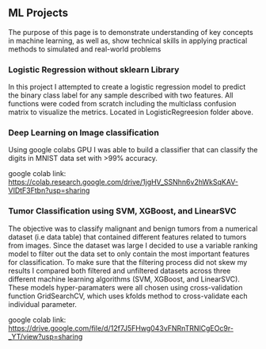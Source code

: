 ## ML Projects
The purpose of this page is to demonstrate understanding of key concepts in machine learning, as well as, show technical skills in applying practical methods to simulated and real-world problems

### Logistic Regression without sklearn Library
In this project I attempted to create a logistic regression model to predict the binary class label for any sample described with two features. All functions were coded from scratch including the multiclass confusion matrix to visualize the metrics. Located in LogisticRegreesion folder above.

### Deep Learning on Image classification
Using google colabs GPU I was able to build a classifier that can classify the digits in MNIST data set with >99% accuracy. 

google colab link: https://colab.research.google.com/drive/1jgHV_SSNhn6v2hWkSqKAV-VIDtF3Ftbn?usp=sharing

### Tumor Classification using SVM, XGBoost, and LinearSVC
The objective was to classify malignant and benign tumors from a numerical dataset (i.e data table) that contained different features related to tumors from images. Since the dataset was large I decided to use a variable ranking model to filter out the data set to only contain the most important features for classification. To make sure that the filtering process did not skew my results I compared both filtered and unfiltered datasets across three different machine learning algorithms (SVM, XGBoost, and LinearSVC). These models hyper-paramaters were all chosen using cross-validation function GridSearchCV, which uses kfolds method to cross-validate each individual parameter. 

google colab link: https://drive.google.com/file/d/12f7J5FHwg043vFNRnTRNlCgEOc9r-_YT/view?usp=sharing
